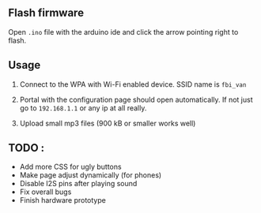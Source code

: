 ## Flash firmware
Open `.ino` file with the arduino ide and click the arrow pointing right to flash.

## Usage
1. Connect to the WPA with Wi-Fi enabled device.
SSID name is `fbi_van`

2. Portal with the configuration page should open automatically.
If not just go to `192.168.1.1` or any ip at all really.

3. Upload small mp3 files (900 kB or smaller works well)

## TODO :
- Add more CSS for ugly buttons
- Make page adjust dynamically (for phones)
- Disable I2S pins after playing sound
- Fix overall bugs
- Finish hardware prototype
